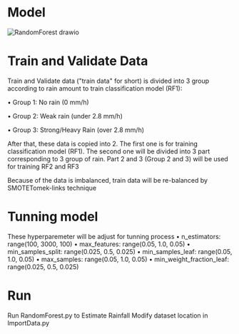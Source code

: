 # Model

![RandomForest drawio](https://user-images.githubusercontent.com/80797630/236696148-2991574d-8454-4e86-a1c3-74a5396e757e.png)

# Train and Validate Data
Train and Validate data ("train data" for short) is divided into 3 group according to rain amount to train classification model (RF1):

•	Group 1: No rain (0 mm/h)

•	Group 2: Weak rain (under 2.8 mm/h)

•	Group 3: Strong/Heavy Rain (over 2.8 mm/h)

After that, these data is copied into 2. The first one is for training classification model (RF1). The second one will be divided into 3 part corresponding to 3 group of rain. Part 2 and 3 (Group 2 and 3) will be used for training RF2 and RF3

Because of the data is imbalanced, train data will be re-balanced by SMOTETomek-links technique

# Tunning model
These hyperparemeter will be adjust for tunning process
•	n_estimators: range(100, 3000, 100)
•	max_features: range(0.05, 1.0, 0.05)
•	min_samples_split: range(0.025, 0.5, 0.025)
•	min_samples_leaf: range(0.05, 1.0, 0.05)
•	max_samples: range(0.05, 1.0, 0.05)
•	min_weight_fraction_leaf: range(0.025, 0.5, 0.025)

# Run
Run RandomForest.py to Estimate Rainfall
Modify dataset location in ImportData.py
